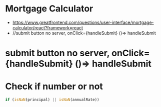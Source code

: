 # Mortgage Calculator

- https://www.greatfrontend.com/questions/user-interface/mortgage-calculator/react?framework=react
- //submit button no server, onClick={handleSubmit} ()=> handleSubmit

# submit button no server, onClick={handleSubmit} ()=> handleSubmit



# Check if number or not

```js
if (isNaN(principal) || isNaN(annualRate)) 
```
